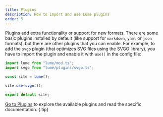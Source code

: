 ```yaml
---
title: Plugins
description: How to import and use Lume plugins
order: 5
---
```


Plugins add extra functionality or support for new formats. There are some basic
plugins installed by default (like support for `markdown`, `yaml` or `json`
formats), but there are other plugins that you can enable. For example, to add
the `svgo` plugin (that optimizes SVG files using the SVGO library), you have to
import the plugin and enable it with `use()` in the config file:

```js
import lume from "lume/mod.ts";
import svgo from "lume/plugins/svgo.ts";

const site = lume();

site.use(svgo());

export default site;
```

[Go to Plugins](/plugins/) to explore the available plugins and read the
specific documentation. {.tip}
